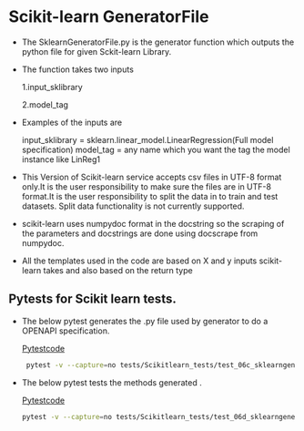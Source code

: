 # Scikit-learn GeneratorFile

* The SklearnGeneratorFile.py is the generator function which outputs the python file for given
  Sckit-learn Library.
  
* The function takes two inputs

    1.input_sklibrary
    
    2.model_tag
    
*  Examples of the inputs are
   
   input_sklibrary = sklearn.linear_model.LinearRegression(Full model specification)
   model_tag = any name which you want the tag the model instance like LinReg1

*  This Version of Scikit-learn service accepts csv files in UTF-8 format only.It is the user responsibility to make
   sure the files are in UTF-8 format.It is the user responsibility to split the data in to train and test datasets.
   Split data functionality is not currently supported.

*  scikit-learn uses numpydoc format in the docstring so the scraping of the parameters and docstrings
   are done using docscrape from numpydoc.
   
*  All the templates used in the code are based on X and y inputs scikit-learn takes and also based on the
   return type


## Pytests for Scikit learn tests.

*  The below pytest generates the .py file used by generator to do a OPENAPI specification.
  
   [Pytestcode](https://github.com/cloudmesh/cloudmesh-openapi/blob/master/tests/Scikitlearn-tests/test_06c_sklearngeneratortest.py)
   
   ```bash
    pytest -v --capture=no tests/Scikitlearn_tests/test_06c_sklearngeneratortest.py
    ```
 
  
*  The below pytest tests the methods generated .
   
   [Pytestcode](https://github.com/cloudmesh/cloudmesh-openapi/blob/master/tests/Scikitlearn-tests/test_06d_sklearngeneratortest.py)
    
    ```bash
    pytest -v --capture=no tests/Scikitlearn_tests/test_06d_sklearngeneratortest.py
    ```
   

  

